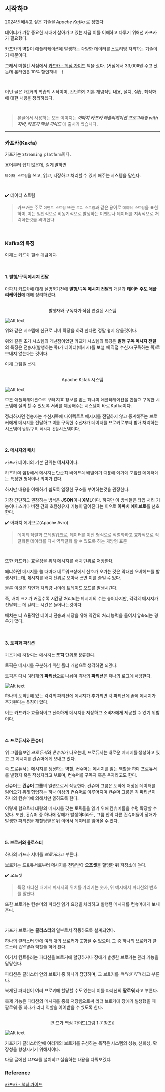 
## 시작하며

2024년 배우고 싶은 기술을 *Apache Kafka*  로 정했다

데이터가 가장 중요한 시대에 살아가고 있는 지금 이를 이해하고 다루기 위해선 카프카가 필요했다.

카프카의 역할이 애플리케이션에 발생하는 다양한 데이터를 스트리밍 처리하는 기술이기 때문이다.

그래서 며칠전 서점에서 [카프카 - 핵심 가이드](https://www.yes24.com/Product/Goods/118397432?pid=123487&cosemkid=go16824830298205674&gad_source=1&gclid=Cj0KCQiA-62tBhDSARIsAO7twbZGc00lrvYMBk4t_b_5lmMti_rbupL0YCePMnYXm6_n4LaMndidhiwaAi5XEALw_wcB) 책을 샀다.
(서점에서 33,000원 주고 샀는데 온라인은 10% 할인하네....)

</br>

이번 글은 `카프카`의 학습의 시작이며, 간단하게 기본 개념적인 내용, 설치, 실습, 최적화에 대한 내용을 정리하겠다.

</br>

> 본글에서 사용하는 모든 이미지는 ***아파치 카프카 애플리케이션 프로그래밍 with 자바, 카프가 핵심 가이드*** 에 출처가 있습니다.
--- 

### 카프카(Kakfa)

카프카는 `Streaming platform`이다.

용어부터 쉽지 않은데, 길게 말하면

`데이터 스트림`을 쓰고, 읽고, 저장하고 처리할 수 있게 해주는 시스템을 말한다.

</br>

✔️ 데이터 스트림

>카프카는 주로 `이벤트 스트림` 또는 `로그 스트림`과 같은 용어로 `데이터 스트림`을 표현하며, 이는 일반적으로 비동기적으로 발생하는 이벤트나 데이터를 지속적으로 처리하는것을 의미한다.

</br>

### Kafka의 특징

아래는 카프카 필수 개념이다.

</br>

#### 1. 발행/구독 메시지 전달

아파치 카프카에 대해 설명하기전에 **발행/구독 메시지 전달**의 개념과 **데이터 주도 애플리케이션**에 대해 정리하겠다.


</br>

<center> 발행자와 구독자가 직접 연결된 시스템</center>

![Alt text](./image/발행구독-다이렉트.png)

위와 같은 시스템에 신규로 서버 확장을 하려 한다면 정말 쉽지 않을것이다.

위와 같은 초기 시스템의 개선점이었던 카프카 시스템의 특징은 **발행 구독 메시지 전달**의 특징은 전송자(발행하는 쪽)가 데이터(메시지)를 보낼 때 직접 수신자(구독하는 쪽)로 보내지 않는다는 것이다.

아래 그림을 보자.

<br>

<center> Apache Kafak 시스템</center>

![Alt text](./image/발행구독-통합.png)

모든 애플리케이션으로 부터 지표 정보를 받는 하나의 애플리케이션을 만들고 구독한 시스템에 질의 할 수 있도록 서버를 제공해주는 시스템이 바로 Kafka이다.

정리하자면 전송자는 수신자쪽에 다이렉트로 메시지를 전달하지 않고 중계해주는 브로커에게 메시지를 전달하고 이를 구독한 수신자가 데이터를 브로커로부터 받아 처리하는 시스템이 `발행/구독 메시지 전달`시스템이다.

</br>

#### 2. 메시지와 배치
카프카 데이터의 기본 단위는 **메시지**이다.

카프카의 입장에서 메시지는 단순히 바이트의 배열이기 때문에 여기에 포함된 데이터에는 특정한 형식이나 의미가 없다.

하지만 내용을 이해하기 쉽도록 일정한 구조를 부여하는것을 권장한다.

가장 간단하고 권장하는 방식은 **JSON**이나 **XML**이다. 하지만 이 방식들은 타입 처리 기능이나 스키마 버전 간의 호환성유지 기능이 떨어진다는 이유로 **아파치 에이브로**를 선호한다.

✔️ 아파치 에이브로(Apache Avro)

>데이터 직렬화 프레임워크로, 데이터를 이진 형식으로 직렬화하고 효과적으로 직렬화된 데이터를 다시 역직렬화 할 수 있도록 하는 개방형 표준

</br>

또한 카프카는 효율성을 위해 메시지를 배치 단위로 저장한다.

왜냐하면 메시지를 쓸 때마다 네트워크상에서 신호가 오가는 것은 막대한 오버헤드를 발생시키는데, 메시지를 배치 단위로 모아서 쓰면 이를 줄일 수 있다.

물론 이것은 지연과 처리량 사이에 트레이드 오프를 발생시킨다.

즉, 배치 크기가 커질수록 시간당 처리되는 메시지의 수는 늘어나지만, 각각의 메시지가 전달되는 데 걸리는 시간은 늘어나는것이다.

배치는 더 효율적인 데이터 전송과 저장을 위해 약간의 처리 능력을 들여서 압축되는 경우가 많다.

</br>

#### 3. 토픽과 파티션

카프카에 저장되는 메시지는 **토픽** 단위로 분류된다.

토픽은 메시지를 구분하기 위한 폴더 개념으로 생각하면 되겠다.

토픽은 다시 여러개의 **파티션**으로 나뉘며 각각의 **파티션**은 하나의 로그에 해당한다.


![Alt text](./image/파티션.png)

하나의 토픽안에 있는 각각의 파티션에 메시지가 추가되면 각 파티션에 끝에 메시지가 추가된다는 특징이 있다.

이는 카프카가 효율적이고 신속하게 메시지를 저장하고 소비자에게 제공할 수 있기 위함이다.

</br>

#### 4. 프로듀서와 콘슈머

위 그림을보면 *프로듀서*와 *콘슈머*가 나오는데, 프로듀서는 새로운 메시지를 생성하고 있고 그 메시지를 컨슈머에게 보내고 있다.

즉 프로듀서는 메시지를 생성하는 역할, 컨슈머는 메시지를 읽는 역할을 하며 프로듀서를 발행자 혹은 작성자라고 부르며, 컨슈머를 구독자 혹은 독자라고도 한다.

컨슈머는 **컨슈머 그룹**의 일원으로서 작동한다. 컨슈머 그룹은 토픽에 저장된 데이터를 읽어오기 위해 협업하는 하나 이상의 컨슈머로 이루어지며 컨슈머 그룹은 각 파티션이 하나의 컨슈머에 의해서만 읽히도록 한다. 

이렇게 함으로써 대량의 메시지를 갖는 토픽들을 읽기 위해 컨슈머들을 수평 확장할 수 있다. 또한, 컨슈머 중 하나에 장애가 발생하더라도, 그룹 안의 다른 컨슈머들이 장애가 발생한 파티션을 재할당받은 뒤 이어서 데이터를 읽어올 수 있다.

</br>

#### 5. 브로커와 클로스터

하나의 카프카 서버를 *브로커*라고 부른다.

브로커는 프로듀서로부터 메시지를 전달받아 **오프셋**을 할당한 뒤 저장소에 쓴다.

✔️ 오프셋

> 특정 파티션 내에서 메시지의 위치를 가리키는 숫자, 위 예시에서 파티션의 번호를 말한다.

또한 브로커는 컨슈머의 파티션 읽기 요청을 처리하고 발행된 메시지를 컨슈머에게 보내준다.

</br>

카프카 브로커는 **클러스터**의 일부로서 작동하도록 설계되었다.

하나의 클러스터 안에 여러 개의 브로커가 포함될 수 있으며, 그 중 하나의 브로커가 클로스터 *컨트롤러* 역할을 하게 된다.

여기서 컨트롤러는 파티션을 브로커에 할당하거나 장애가 발생한 브로커는 관리 기능을 담당한다.

파티션은 클러스터 안의 브로커 중 하나가 담당하며, 그 브로커를 *파티션 리더* 라고 부른다. 

복제된 파티션이 여러 브로커에 할당할 수도 있는데 이를 파티션의 **팔로워** 라고 부른다.

복제 기능은 파티션의 메시지를 중복 저장함으로써 리더 브로커에 장애가 발생했을 때 팔로워 중 하나가 리더 역할을 이어받을 수 있도록 한다.

</br>

<center> [카프가 핵심 가이드(그림 1-7 참조)]</center>

![Alt text](./image/클러스터구성.png)

카프카가 클러스터안에 여러개의 브로커를 구성하는 목적은 시스템의 성능, 신뢰성, 확장성을 향상시키기 위해서이다.

다음 글에선 `KAFKA`를 설치하고 실습하는 내용을 다뤄보겠다.

### Reference
[카프카 - 핵심 가이드](https://www.yes24.com/Product/Goods/118397432?pid=123487&cosemkid=go16824830298205674&gad_source=1&gclid=Cj0KCQiA-62tBhDSARIsAO7twbZGc00lrvYMBk4t_b_5lmMti_rbupL0YCePMnYXm6_n4LaMndidhiwaAi5XEALw_wcB)
